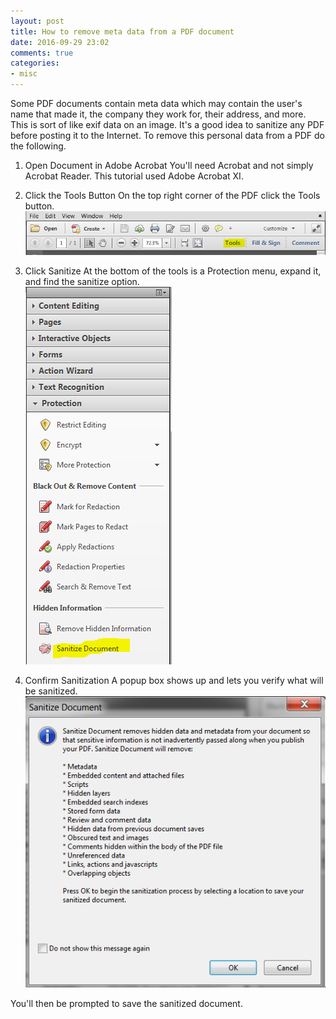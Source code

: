 ```yaml
---
layout: post
title: How to remove meta data from a PDF document
date: 2016-09-29 23:02
comments: true
categories:
- misc
---
```

Some PDF documents contain meta data which may contain the user's name that made it, the company they work for, their address, and more. This is sort of like exif data on an image. It's a good idea to sanitize any PDF before posting it to the Internet. To remove this personal data from a PDF do the following.

1. Open Document in Adobe Acrobat
You'll need Acrobat and not simply Acrobat Reader. This tutorial used Adobe Acrobat XI.

2. Click the Tools Button
On the top right corner of the PDF click the Tools button.<br>
![](/images/pdf-meta1.PNG)

3. Click Sanitize
At the bottom of the tools is a Protection menu, expand it, and find the sanitize option.<br>
![](/images/pdf-meta2.PNG)

4. Confirm Sanitization 
A popup box shows up and lets you verify what will be sanitized. <br>
![](/images/pdf-meta3.PNG)

You'll then be prompted to save the sanitized document. 




